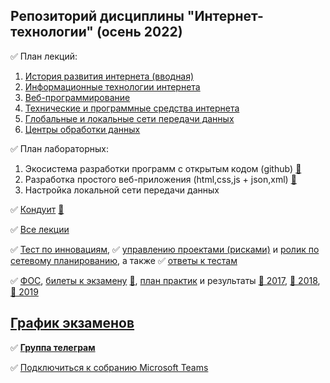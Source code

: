 ## Репозиторий дисциплины "Интернет-технологии" (осень 2022)

✅ План лекций:

1. [История развития интернета (вводная)](https://okoff.github.io/oop/%D0%92%D1%81%D0%B5%20%D0%BB%D0%B5%D0%BA%D1%86%D0%B8%D0%B8.pdf#page=1)
2. [Информационные технологии интернета](https://okoff.github.io/oop/%D0%92%D1%81%D0%B5%20%D0%BB%D0%B5%D0%BA%D1%86%D0%B8%D0%B8.pdf#page=20)
3. [Веб-программирование](https://okoff.github.io/oop/%D0%92%D1%81%D0%B5%20%D0%BB%D0%B5%D0%BA%D1%86%D0%B8%D0%B8.pdf#page=80)
4. [Технические и программные средства интернета](https://okoff.github.io/oop/%D0%92%D1%81%D0%B5%20%D0%BB%D0%B5%D0%BA%D1%86%D0%B8%D0%B8.pdf#page=110)
5. [Глобальные и локальные сети передачи данных](https://okoff.github.io/oop/%D0%92%D1%81%D0%B5%20%D0%BB%D0%B5%D0%BA%D1%86%D0%B8%D0%B8.pdf#page=130)
6. [Центры обработки данных](https://okoff.github.io/oop/%D0%92%D1%81%D0%B5%20%D0%BB%D0%B5%D0%BA%D1%86%D0%B8%D0%B8.pdf#page=145)

✅ План лабораторных:
1. Экосистема разработки программ с открытым кодом (github) [👣](https://github.com/stankin/design-part-1/wiki/lab1)
2. Разработка простого веб-приложения (html,css,js + json,xml) [👣](https://inet2019contest.web.app/)
3. Настройка локальной сети передачи данных

✅ [Кондуит](https://docs.google.com/spreadsheets/d/1ypxgDUpNsaAK5PH90dTfGKdtDnWaeEDWfupEbDokN6A/edit?usp=sharing) [👣](https://docs.google.com/spreadsheets/d/1YBfCBfGZrUc5XJoWlb0x65fSch9kpcsCB17mJ0z-89s/edit#gid=1327184368)

✅ [Все лекции](https://okoff.github.io/oop/%D0%92%D1%81%D0%B5%20%D0%BB%D0%B5%D0%BA%D1%86%D0%B8%D0%B8.pdf)

✅ [Тест по инновациям](https://okoff.github.io/oop/%D0%A2%D0%B5%D1%81%D1%82%20%D0%B8%D0%BD%D0%BD%D0%BE%D0%B2%D0%B0%D1%86%D0%B8%D0%B8.pdf), ✅ [управлению проектами (рисками)](https://okoff.github.io/oop/%D0%A2%D0%B5%D1%81%D1%82%20%D1%83%D0%BF%D1%80%D0%B0%D0%B2%D0%BB%D0%B5%D0%BD%D0%B8%D0%B5%20%D0%BF%D1%80%D0%BE%D0%B5%D0%BA%D1%82%D0%B0%D0%BC%D0%B8.pdf) и [ролик по сетевому планированию](https://www.youtube.com/watch?v=xDp6xKOVJYE), а также ✅ [ответы к тестам](https://okoff.github.io/oop/%D0%9E%D1%82%D0%B2%D0%B5%D1%82%D1%8B%20%D0%BF%D1%80%D0%BE%D0%B5%D0%BA%D1%82%D1%8B%20%D0%B8%20%D0%B8%D0%BD%D0%BD%D0%BE%D0%B2%D0%B0%D1%86%D0%B8%D0%B8.pdf)

✅ [ФОС](https://okoff.github.io/FOS2022.htm), [билеты к экзамену](https://github.com/stankin/inet-2022/wiki/exams) [👣](https://github.com/stankin/inet-2019/wiki/exams), [план практик](https://docs.google.com/spreadsheets/d/1mRtW9AY-15FnUO0z4rK58KbgnuWpkYWR1rimlqTTBvA/edit#gid=0) и результаты [👣 2017](https://github.com/stankin/inet-2017), [👣 2018](https://github.com/stankin/inet-2018), [👣 2019](https://github.com/stankin/inet-2019)

## [График экзаменов](https://github.com/stankin/inet-2022/wiki/exams_schedule)

✅ [**Группа телеграм**](https://t.me/+DIPcBxsD2v1jOWU6)

✅ [Подключиться к собранию Microsoft Teams](https://teams.microsoft.com/l/meetup-join/19:Ji8BpSB0uYd5EtDWxobEz99wOgtU5LdPIJW7gvuFuyE1@thread.tacv2/1673275172370?context=%7B%22Tid%22:%22fc6821dc-cc93-4bf0-bdd7-a278d6dba3ea%22,%22Oid%22:%22e51c519d-5abb-4479-a6a0-cef93afe3115%22%7D)
